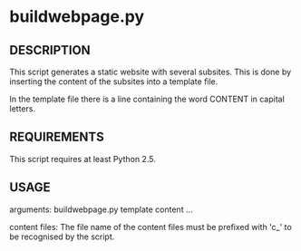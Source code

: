 # buildwebpage.py

## DESCRIPTION

This script generates a static website with several subsites.  This is done by
inserting the content of the subsites into a template file.

In the template file there is a line containing the word CONTENT in capital
letters.  

## REQUIREMENTS

This script requires at least Python 2.5.

## USAGE

arguments:      buildwebpage.py template content ...

content files:  The file name of the content files must be prefixed with 'c_'
                to be recognised by the script.

